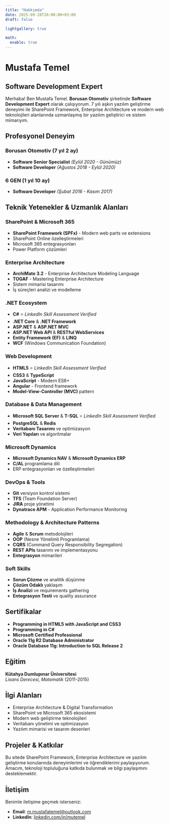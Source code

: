 ```yaml
---
title: "Hakkımda"
date: 2025-09-28T20:00:00+03:00
draft: false

lightgallery: true

math:
  enable: true
---
```


# Mustafa Temel
## Software Development Expert

Merhaba! Ben Mustafa Temel. **Borusan Otomotiv** şirketinde **Software Development Expert** olarak çalışıyorum. 7 yılı aşkın yazılım geliştirme deneyimi ile SharePoint Framework, Enterprise Architecture ve modern web teknolojileri alanlarında uzmanlaşmış bir yazılım geliştirici ve sistem mimarıyım.

## Profesyonel Deneyim

### Borusan Otomotiv (7 yıl 2 ay)
- **Software Senior Specialist** *(Eylül 2020 - Günümüz)*
- **Software Developer** *(Ağustos 2018 - Eylül 2020)*

### 6 GEN (1 yıl 10 ay)
- **Software Developer** *(Şubat 2016 - Kasım 2017)*

## Teknik Yetenekler & Uzmanlık Alanları

### SharePoint & Microsoft 365
- **SharePoint Framework (SPFx)** - Modern web parts ve extensions
- SharePoint Online özelleştirmeleri
- Microsoft 365 entegrasyonları
- Power Platform çözümleri

### Enterprise Architecture
- **ArchiMate 3.2** - Enterprise Architecture Modeling Language
- **TOGAF** - Mastering Enterprise Architecture
- Sistem mimarisi tasarımı
- İş süreçleri analizi ve modelleme

### .NET Ecosystem
- **C#** ⭐ *LinkedIn Skill Assessment Verified*
- **.NET Core** & **.NET Framework**
- **ASP.NET** & **ASP.NET MVC**
- **ASP.NET Web API** & **RESTful WebServices**
- **Entity Framework (EF)** & **LINQ**
- **WCF** (Windows Communication Foundation)

### Web Development
- **HTML5** ⭐ *LinkedIn Skill Assessment Verified*
- **CSS3** & **TypeScript**
- **JavaScript** - Modern ES6+
- **Angular** - Frontend framework
- **Model-View-Controller (MVC)** pattern

### Database & Data Management
- **Microsoft SQL Server** & **T-SQL** ⭐ *LinkedIn Skill Assessment Verified*
- **PostgreSQL** & **Redis**
- **Veritabanı Tasarımı** ve optimizasyon
- **Veri Yapıları** ve algoritmalar

### Microsoft Dynamics
- **Microsoft Dynamics NAV** & **Microsoft Dynamics ERP**
- **C/AL** programlama dili
- ERP entegrasyonları ve özelleştirmeleri

### DevOps & Tools
- **Git** versiyon kontrol sistemi
- **TFS** (Team Foundation Server)
- **JIRA** proje yönetimi
- **Dynatrace APM** - Application Performance Monitoring

### Methodology & Architecture Patterns
- **Agile** & **Scrum** metodolojileri
- **OOP** (Nesne Yönelimli Programlama)
- **CQRS** (Command Query Responsibility Segregation)
- **REST APIs** tasarımı ve implementasyonu
- **Entegrasyon** mimarileri

### Soft Skills
- **Sorun Çözme** ve analitik düşünme
- **Çözüm Odaklı** yaklaşım
- **İş Analizi** ve requirements gathering
- **Entegrasyon Testi** ve quality assurance

## Sertifikalar

- **Programming in HTML5 with JavaScript and CSS3**
- **Programming in C#**
- **Microsoft Certified Professional**
- **Oracle 11g R2 Database Administrator**
- **Oracle Database 11g: Introduction to SQL Release 2**

## Eğitim

**Kütahya Dumlupınar Üniversitesi**  
*Lisans Derecesi, Matematik* (2011-2015)

## İlgi Alanları

- Enterprise Architecture & Digital Transformation
- SharePoint ve Microsoft 365 ekosistemi
- Modern web geliştirme teknolojileri
- Veritabanı yönetimi ve optimizasyon
- Yazılım mimarisi ve tasarım desenleri

## Projeler & Katkılar

Bu sitede SharePoint Framework, Enterprise Architecture ve yazılım geliştirme konularında deneyimlerimi ve öğrendiklerimi paylaşıyorum. Amacım, teknoloji topluluğuna katkıda bulunmak ve bilgi paylaşımını desteklemektir.

## İletişim

Benimle iletişime geçmek isterseniz:

- **Email**: [m.mustafatemel@outlook.com](mailto:m.mustafatemel@outlook.com)
- **LinkedIn**: [linkedin.com/in/mutemel](https://www.linkedin.com/in/mutemel)
